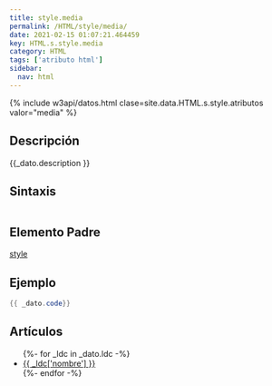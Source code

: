 ```yaml
---
title: style.media
permalink: /HTML/style/media/
date: 2021-02-15 01:07:21.464459
key: HTML.s.style.media
category: HTML
tags: ['atributo html']
sidebar: 
  nav: html
---
```


{% include w3api/datos.html clase=site.data.HTML.s.style.atributos valor="media" %}

## Descripción
{{_dato.description }}

## Sintaxis
~~~html
~~~

## Elemento Padre
[style](/HTML/style/)

## Ejemplo
~~~java
{{ _dato.code}}
~~~

## Artículos
<ul>
{%- for _ldc in _dato.ldc -%}
   <li>
       <a href="{{_ldc['url'] }}">{{ _ldc['nombre'] }}</a>
   </li>
{%- endfor -%}
</ul>
